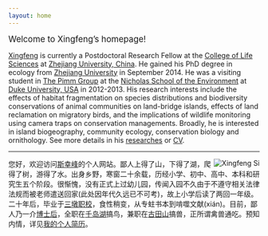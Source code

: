 ```yaml
---
layout: home
---
```



<big>Welcome to Xingfeng’s homepage! </big>

[Xingfeng](http://sixf.org "Xingfeng Si") is currently a Postdoctoral Research Fellow at the [College of Life Sciences](http://www.cls.zju.edu.cn/en/) at [Zhejiang University, China](http://www.zju.edu.cn/english/ "Zhejiang University"). He gained his PhD degree in ecology from [Zhejiang University](http://www.zju.edu.cn/english/ "Zhejiang University") in September 2014. He was a visiting student in [The Pimm Group](http://www.thepimmgroup.org) at the [Nicholas School of the Environment](http://nicholas.duke.edu) at [Duke University, USA](http://www.duke.edu) in 2012-2013. His research interests include the effects of habitat fragmentation on species distributions and biodiversity conservations of animal communities on land-bridge islands, effects of land reclamation on migratory birds, and the implications of wildlife monitoring using camera traps on conservation managements. Broadly, he is interested in island biogeography, community ecology, conservation biology and ornithology. See more details in his [researches](http://sixf.org/en/about "About Xingfeng") or [CV](http://sixf.org/files/others/cv_en.pdf).


---

<p><img src="http://sixf.org/files/images/avatar.jpg" title="Xingfeng Si" align="right" /></p>

您好，欢迎访问[斯幸峰](http://sixf.org "Xingfeng Si")的个人网站。鄙人上得了山，下得了湖，爬得了树，游得了水。出身乡野，寒窗二十余载，历经小学、初中、高中、本科和研究生五个阶段。很惭愧，没有正式上过幼儿园，传闻入园不久由于不遵守相关法律法规而被老师遣送回家(此处因年代久远已不可考)，故上小学后读了两回一年级。二十年后，毕业于[三墩职校](http://www.zju.edu.cn)，食性稍变，从专蛀书本到啃噬文献(xián)。目前，鄙人乃一介[博士后](http://zh.wikipedia.org/zh/博士後)，全职在[千岛湖](http://sixf.org/cn/pages/thousand-island-lake/)搞鸟，兼职在[古田山](http://sixf.org/cn/pages/gutianshan-reserve/)搞兽，正所谓禽兽通吃。预知内情，详见[我的个人简历](http://sixf.org/files/others/cv_zh.pdf)。
